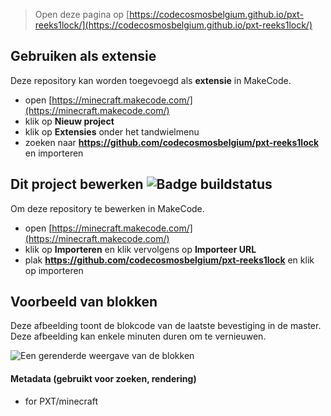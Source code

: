 
> Open deze pagina op [https://codecosmosbelgium.github.io/pxt-reeks1lock/](https://codecosmosbelgium.github.io/pxt-reeks1lock/)

## Gebruiken als extensie

Deze repository kan worden toegevoegd als **extensie** in MakeCode.

* open [https://minecraft.makecode.com/](https://minecraft.makecode.com/)
* klik op **Nieuw project**
* klik op **Extensies** onder het tandwielmenu
* zoeken naar **https://github.com/codecosmosbelgium/pxt-reeks1lock** en importeren

## Dit project bewerken ![Badge buildstatus](https://github.com/codecosmosbelgium/pxt-reeks1lock/workflows/MakeCode/badge.svg)

Om deze repository te bewerken in MakeCode.

* open [https://minecraft.makecode.com/](https://minecraft.makecode.com/)
* klik op **Importeren** en klik vervolgens op **Importeer URL**
* plak **https://github.com/codecosmosbelgium/pxt-reeks1lock** en klik op importeren

## Voorbeeld van blokken

Deze afbeelding toont de blokcode van de laatste bevestiging in de master.
Deze afbeelding kan enkele minuten duren om te vernieuwen.

![Een gerenderde weergave van de blokken](https://github.com/codecosmosbelgium/pxt-reeks1lock/raw/master/.github/makecode/blocks.png)

#### Metadata (gebruikt voor zoeken, rendering)

* for PXT/minecraft
<script src="https://makecode.com/gh-pages-embed.js"></script><script>makeCodeRender("{{ site.makecode.home_url }}", "{{ site.github.owner_name }}/{{ site.github.repository_name }}");</script>
